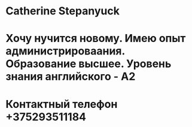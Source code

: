 #  Catherine  Stepanyuck
#  Хочу нучится новому. Имею опыт администрироваания. Образование высшее. Уровень знания английского - А2
# Контактный телефон +375293511184
